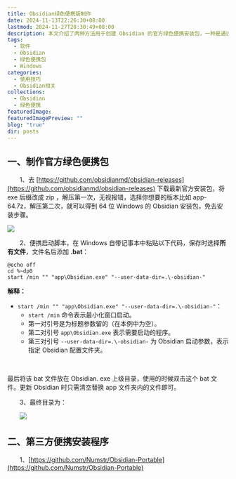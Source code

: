 ```yaml
---
title: Obsidian绿色便携版制作
date: 2024-11-13T22:26:30+08:00
lastmod: 2024-11-27T20:30:49+08:00
description: 本文介绍了两种方法用于创建 Obsidian 的官方绿色便携安装包，一种是通过修改官方安装包及创建启动脚本，另一种是使用第三方工具实现便携。
tags:
  - 软件
  - Obsidian
  - 绿色便携包
  - Windows
categories:
  - 使用技巧
  - Obsidian相关
collections:
  - Obsidian
  - 绿色便携
featuredImage: 
featuredImagePreview: ""
blog: "true"
dir: posts
---
```


## 一、制作官方绿色便携包

‌‌‌‌　　1、去 [https://github.com/obsidianmd/obsidian-releases](https://github.com/obsidianmd/obsidian-releases) 下载最新官方安装包，将 exe 后缀改成 zip ，解压第一次，无视报错，选择你想要的版本比如 app-64.7z，解压第二次，就可以得到 64 位 Windows 的 Obsidian 安装包，免去安装步骤。

![](attachments/9e0e4249c014a7a18077eaee7daaf21d66fa45c8.png)

‌‌‌‌　　2、便携启动脚本，在 Windows 自带记事本中粘贴以下代码，保存时选择**所有文件**，文件名后添加 **.bat**：

```shell
@echo off
cd %~dp0
start /min "" "app\Obsidian.exe" "--user-data-dir=.\-obsidian-"
```

**解释：**
- `start /min "" "app\Obsidian.exe" "--user-data-dir=.\-obsidian-"`：
    - `start /min` 命令表示最小化窗口启动。
    - 第一对引号是为标题参数留的（在本例中为空）。
    - 第二对引号 `app\Obsidian.exe` 表示需要启动的程序。
    - 第三对引号 `--user-data-dir=.\-obsidian-` 为 Obsidian 启动参数，表示指定 Obsidian 配置文件夹。

‌‌‌

最后将该 bat 文件放在 Obsidian. exe 上级目录，使用的时候双击这个 bat 文件。更新 Obsidian 时只需清空替换 app 文件夹内的文件即可。

‌‌‌‌　　3、最终目录为：

‌‌‌‌　　![](attachments/29d4295436a1c776881f45002af5fe0c_MD5.png)

## 二、第三方便携安装程序

‌‌‌‌　　1、[https://github.com/Numstr/Obsidian-Portable](https://github.com/Numstr/Obsidian-Portable)

‌‌‌‌　　
